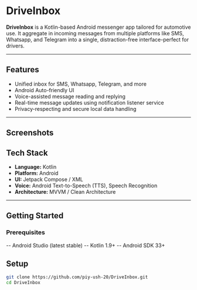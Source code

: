# DriveInbox

**DriveInbox** is a Kotlin-based Android messenger app tailored for automotive use. It aggregate in incoming messages from multiple platforms like SMS, Whatsapp, and Telegram into a single, distraction-free interface-perfect for drivers.

---

## Features

- Unified inbox for SMS, Whatsapp, Telegram, and more
- Android Auto-friendly UI
- Voice-assisted message reading and replying
- Real-time message updates using notification listener service
- Privacy-respecting and secure local data handling

---

## Screenshots

## Tech Stack

- **Language:** Kotlin
- **Platform:** Android
- **UI:** Jetpack Compose / XML
- **Voice:** Android Text-to-Speech (TTS), Speech Recognition
- **Architecture:** MVVM / Clean Architecture

---

## Getting Started

### Prerequisites

-- Android Studio (latest stable)
-- Kotlin 1.9+
-- Android SDK 33+

## Setup

```bash
git clone https://github.com/piy-ush-20/DriveInbox.git
cd DriveInbox
  
